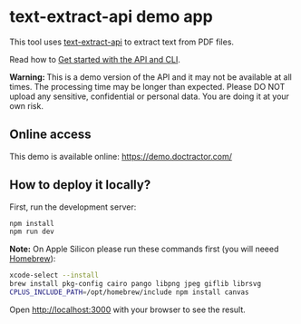 # text-extract-api demo app

This tool uses [text-extract-api](https://github.com/CatchTheTornado/text-extract-api) to extract text from PDF files. 

Read how to <a href="https://github.com/CatchTheTornado/text-extract-api?tab=readme-ov-file#getting-started">Get started with the API and CLI</a>.

<strong>Warning: </strong> This is a demo version of the API and it may not be available at all times. The processing time may be longer than expected. Please DO NOT upload any sensitive, confidential or personal data. You are doing it at your own risk.

## Online access

This demo is available online: <a href="https://demo.doctractor.com/">https://demo.doctractor.com/</a>


## How to deploy it locally?

First, run the development server:

```bash
npm install
npm run dev
```

**Note:** On Apple Silicon please run these commands first (you will neeed [Homebrew](https://brew.sh/)): 

```bash
xcode-select --install
brew install pkg-config cairo pango libpng jpeg giflib librsvg
CPLUS_INCLUDE_PATH=/opt/homebrew/include npm install canvas
```

Open [http://localhost:3000](http://localhost:3000) with your browser to see the result.

